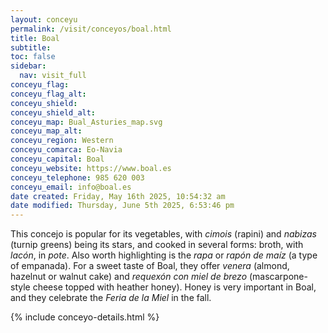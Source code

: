 ```yaml
---
layout: conceyu
permalink: /visit/conceyos/boal.html
title: Boal
subtitle: 
toc: false
sidebar:
  nav: visit_full
conceyu_flag: 
conceyu_flag_alt: 
conceyu_shield: 
conceyu_shield_alt: 
conceyu_map: Bual_Asturies_map.svg
conceyu_map_alt:
conceyu_region: Western
conceyu_comarca: Eo-Navia
conceyu_capital: Boal
conceyu_website: https://www.boal.es
conceyu_telephone: 985 620 003
conceyu_email: info@boal.es
date created: Friday, May 16th 2025, 10:54:32 am
date modified: Thursday, June 5th 2025, 6:53:46 pm
---
```


This concejo is popular for its vegetables, with *cimois* (rapini) and *nabizas* (turnip greens) being its stars, and cooked in several forms: broth, with *lacón*, in *pote*. Also worth highlighting is the *rapa* or *rapón de maíz* (a type of empanada). For a sweet taste of Boal, they offer *venera* (almond, hazelnut or walnut cake) and *requexón con miel de brezo* (mascarpone-style cheese topped with heather honey). Honey is very important in Boal, and they celebrate the *Feria de la Miel* in the fall. 

{% include conceyo-details.html %}